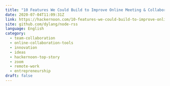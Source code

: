 ```yaml
---
title: "10 Features We Could Build to Improve Online Meeting & Collaboration Tools"
date: 2020-07-04T11:09:31Z
link: https://hackernoon.com/10-features-we-could-build-to-improve-online-meeting-and-collaboration-tools-t83j3u04?source=rss&utm_medium=RSS&utm_source=news.12bit.vn
site: github.com/dylang/node-rss
language: English
category:
  - team-collaboration
  - online-collaboration-tools
  - innovation
  - ideas
  - hackernoon-top-story
  - zoom
  - remote-work
  - entrepreneurship
draft: false
---
```

